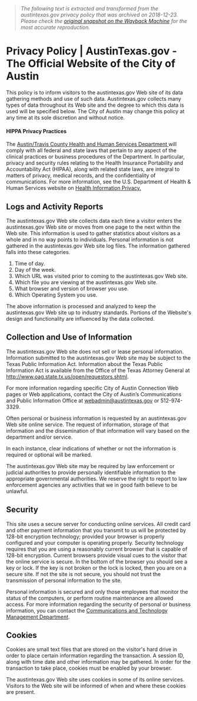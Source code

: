> *The following text is extracted and transformed from the austintexas.gov privacy policy that was archived on 2018-12-23. Please check the [original snapshot on the Wayback Machine](https://web.archive.org/web/20181223050015id_/http%3A//www.austintexas.gov/page/privacy-policy) for the most accurate reproduction.*

# Privacy Policy | AustinTexas.gov - The Official Website of the City of Austin

This policy is to inform visitors to the austintexas.gov Web site of its data gathering methods and use of such data. Austintexas.gov collects many types of data throughout its Web site and the degree to which this data is used will be specified below. The City of Austin may change this policy at any time at its sole discretion and without notice.

#### HIPPA Privacy Practices

The [Austin/Travis County Health and Human Services Department ](https://web.archive.org/health)will comply with all federal and state laws that pertain to any aspect of the clinical practices or business procedures of the Department. In particular, privacy and security rules relating to the Health Insurance Portability and Accountability Act (HIPAA), along with related state laws, are integral to matters of privacy, medical records, and the confidentiality of communications. For more information, see the U.S. Department of Health & Human Services website on [Health Information Privacy. ](http://www.hhs.gov/ocr/privacy/)

## Logs and Activity Reports

The austintexas.gov Web site collects data each time a visitor enters the austintexas.gov Web site or moves from one page to the next within the Web site. This information is used to gather statistics about visitors as a whole and in no way points to individuals. Personal information is not gathered in the austintexas.gov Web site log files. The information gathered falls into these categories.

  1. Time of day.
  2. Day of the week.
  3. Which URL was visited prior to coming to the austintexas.gov Web site.
  4. Which file you are viewing at the austintexas.gov Web site.
  5. What browser and version of browser you use.
  6. Which Operating System you use.



The above information is processed and analyzed to keep the austintexas.gov Web site up to industry standards. Portions of the Website's design and functionality are influenced by the data collected.

## Collection and Use of Information

The austintexas.gov Web site does not sell or lease personal information. Information submitted to the austintexas.gov Web site may be subject to the Texas Public Information Act. Information about the Texas Public Information Act is available from the Office of the Texas Attorney General at <http://www.oag.state.tx.us/open/requestors.shtml>.

For more information regarding specific City of Austin Connection Web pages or Web applications, contact the City of Austin’s Communications and Public Information Office at [webadmin@austintexas.gov](mailto:webadmin@austintexas.gov) or 512-974-3329.

Often personal or business information is requested by an austintexas.gov Web site online service. The request of information, storage of that information and the dissemination of that information will vary based on the department and/or service.

In each instance, clear indications of whether or not the information is required or optional will be marked.

The austintexas.gov Web site may be required by law enforcement or judicial authorities to provide personally identifiable information to the appropriate governmental authorities. We reserve the right to report to law enforcement agencies any activities that we in good faith believe to be unlawful.

## Security

This site uses a secure server for conducting online services. All credit card and other payment information that you transmit to us will be protected by 128-bit encryption technology; provided your browser is properly configured and your computer is operating properly. Security technology requires that you are using a reasonably current browser that is capable of 128-bit encryption. Current browsers provide visual cues to the visitor that the online service is secure. In the bottom of the browser you should see a key or lock. If the key is not broken or the lock is locked, then you are on a secure site. If not the site is not secure, you should not trust the transmission of personal information to the site.

Personal information is secured and only those employees that monitor the status of the computers, or perform routine maintenance are allowed access. For more information regarding the security of personal or business information, you can contact the [Communications and Technology Management Department](https://web.archive.org/department/information-technology).

## Cookies

Cookies are small text files that are stored on the visitor's hard drive in order to place certain information regarding the transaction. A session ID, along with time date and other information may be gathered. In order for the transaction to take place, cookies must be enabled by your browser.

The austintexas.gov Web site uses cookies in some of its online services. Visitors to the Web site will be informed of when and where these cookies are present.
